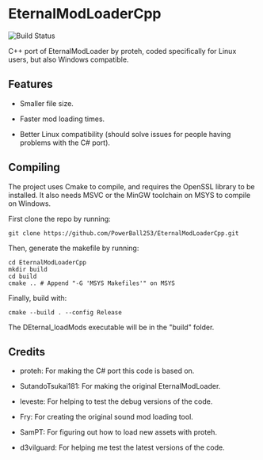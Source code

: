 # EternalModLoaderCpp
![Build Status](https://github.com/PowerBall253/EternalModLoaderCpp/actions/workflows/cmake.yml/badge.svg)

C++ port of EternalModLoader by proteh, coded specifically for Linux users, but also Windows compatible.

## Features
* Smaller file size.

* Faster mod loading times.

* Better Linux compatibility (should solve issues for people having problems with the C# port).

## Compiling
The project uses Cmake to compile, and requires the OpenSSL library to be installed. It also needs MSVC or the MinGW toolchain on MSYS to compile on Windows.

First clone the repo by running:

```
git clone https://github.com/PowerBall253/EternalModLoaderCpp.git
```

Then, generate the makefile by running:
```
cd EternalModLoaderCpp
mkdir build
cd build
cmake .. # Append "-G 'MSYS Makefiles'" on MSYS
```

Finally, build with:
```
cmake --build . --config Release
```

The DEternal_loadMods executable will be in the "build" folder.

## Credits
* proteh: For making the C# port this code is based on.

* SutandoTsukai181: For making the original EternalModLoader.

* leveste: For helping to test the debug versions of the code.

* Fry: For creating the original sound mod loading tool.

* SamPT: For figuring out how to load new assets with proteh.

* d3vilguard: For helping me test the latest versions of the code.
